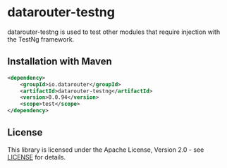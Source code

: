 # datarouter-testng

datarouter-testng is used to test other modules that require injection with the TestNg framework.

## Installation with Maven

```xml
<dependency>
	<groupId>io.datarouter</groupId>
	<artifactId>datarouter-testng</artifactId>
	<version>0.0.94</version>
	<scope>test</scope>
</dependency>
```

## License

This library is licensed under the Apache License, Version 2.0 - see [LICENSE](../LICENSE) for details.
